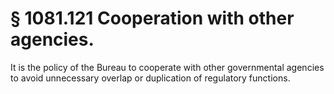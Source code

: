# § 1081.121   Cooperation with other agencies.

It is the policy of the Bureau to cooperate with other governmental agencies to avoid unnecessary overlap or duplication of regulatory functions.




